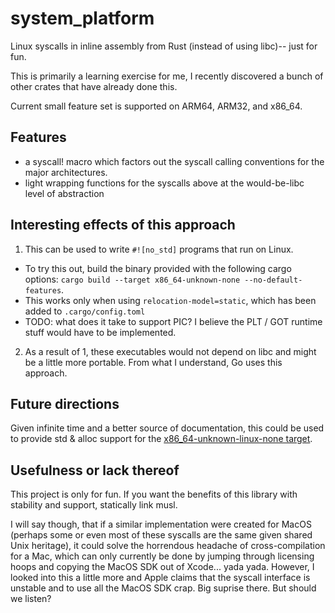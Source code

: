 # system\_platform

Linux syscalls in inline assembly from Rust (instead of using libc)-- just for fun.

This is primarily a learning exercise for me, I recently discovered a bunch of
other crates that have already done this.

Current small feature set is supported on ARM64, ARM32, and x86_64.

## Features

- a syscall! macro which factors out the syscall calling conventions for the
  major architectures.
- light wrapping functions for the syscalls above at the would-be-libc level of
  abstraction

## Interesting effects of this approach

1. This can be used to write `#![no_std]` programs that run on Linux.
  - To try this out, build the binary provided with the following cargo options:
    `cargo build --target x86_64-unknown-none --no-default-features`.
  - This works only when using `relocation-model=static`, which has been added
    to `.cargo/config.toml`
  - TODO: what does it take to support PIC? I believe the PLT / GOT runtime
    stuff would have to be implemented.
2. As a result of 1, these executables would not depend on libc and might be a
   little more portable. From what I understand, Go uses this approach.

## Future directions

Given infinite time and a better source of documentation, this could be used to
provide std & alloc support for the
[x86_64-unknown-linux-none target](https://doc.rust-lang.org/rustc/platform-support/x86_64-unknown-linux-none.html).

## Usefulness or lack thereof

This project is only for fun. If you want the benefits of this library with
stability and support, statically link musl.

I will say though, that if a similar implementation were created for MacOS
(perhaps some or even most of these syscalls are the same given shared Unix
heritage), it could solve the horrendous headache of cross-compilation for a
Mac, which can only currently be done by jumping through licensing hoops and
copying the MacOS SDK out of Xcode... yada yada. However, I looked into this a
little more and Apple claims that the syscall interface is unstable and to use
all the MacOS SDK crap. Big suprise there. But should we listen?
